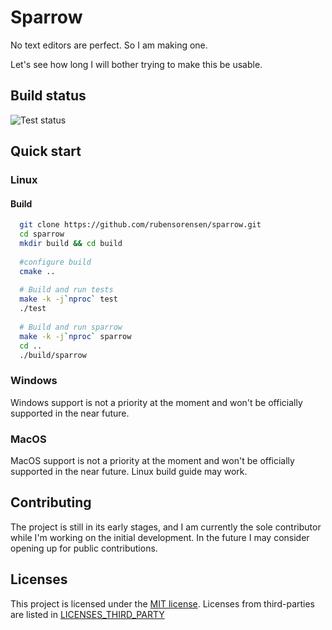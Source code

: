 # Sparrow

No text editors are perfect. So I am making one.

Let's see how long I will bother trying to make this be usable.

## Build status
![Test status](https://github.com/rubensorensen/sparrow/actions/workflows/tests.yml/badge.svg)

## Quick start

### Linux
#### Build

```bash
  git clone https://github.com/rubensorensen/sparrow.git
  cd sparrow
  mkdir build && cd build
  
  #configure build
  cmake ..
  
  # Build and run tests
  make -k -j`nproc` test
  ./test
  
  # Build and run sparrow
  make -k -j`nproc` sparrow
  cd ..
  ./build/sparrow
```

### Windows
Windows support is not a priority at the moment and won't be officially supported in the near future.

### MacOS
MacOS support is not a priority at the moment and won't be officially supported in the near future. Linux build guide may work.

## Contributing
The project is still in its early stages, and I am currently the sole contributor while I'm working on the initial development. In the future I may consider opening up for public contributions.

## Licenses
This project is licensed under the [MIT license](https://opensource.org/license/mit/).
Licenses from third-parties are listed in [LICENSES_THIRD_PARTY](LICENSES_THIRD_PARTY)
